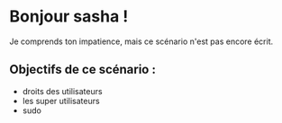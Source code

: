 # Bonjour sasha !

Je comprends ton impatience, mais ce scénario n'est pas encore écrit. 

## Objectifs de ce scénario :
* droits des utilisateurs
* les super utilisateurs
* sudo
